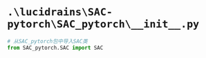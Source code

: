 # `.\lucidrains\SAC-pytorch\SAC_pytorch\__init__.py`

```py
# 从SAC_pytorch包中导入SAC类
from SAC_pytorch.SAC import SAC
```